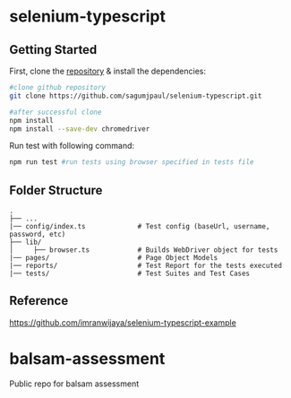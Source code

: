 # selenium-typescript
## Getting Started

First, clone the [repository](https://github.com/sagumjpaul/selenium-typescript.git) & install the dependencies:

```bash
#clone github repository
git clone https://github.com/sagumjpaul/selenium-typescript.git

#after successful clone
npm install
npm install --save-dev chromedriver
```

Run test with following command:
```bash
npm run test #run tests using browser specified in tests file

```

## Folder Structure

```
.
├── ...
|── config/index.ts             # Test config (baseUrl, username, password, etc)
├── lib/
│     ├── browser.ts            # Builds WebDriver object for tests
|── pages/                      # Page Object Models
|── reports/                    # Test Report for the tests executed
|── tests/                      # Test Suites and Test Cases
```

## Reference
https://github.com/imranwijaya/selenium-typescript-example

# balsam-assessment
Public repo for balsam assessment
